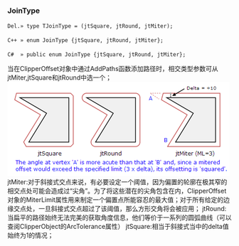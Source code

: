 ### **JoinType**

```
Del.» type TJoinType = (jtSquare, jtRound, jtMiter);

C++ » enum JoinType {jtSquare, jtRound, jtMiter};

C#  » public enum JoinType {jtSquare, jtRound, jtMiter};
```

当在ClipperOffset对象中通过AddPaths函数添加路径时，相交类型参数可从jtMiter,jtSquare和jtRound中选一个；
![](jointypes.png)
jtMiter:对于斜接式交点来说，有必要设定一个阈值，因为偏置的轮廓在极其窄的相交点处可能会造成过“尖角”。为了将这些潜在的尖角包含在内，ClipperOffset对象的MiterLimit属性用来制定一个偏置点所能容忍的最大值；对于所有给定的边缘交点处，一旦斜接式交点超过了该阈值，那么方形交角将会被应用；
jtRound:当扁平的路径始终无法完美的获取角度信息，他们等价于一系列的圆弧曲线（可以查阅ClipperObject的ArcTolerance属性）
jtSquare:相当于斜接式当中的delta值始终为1的情况；